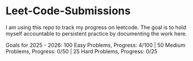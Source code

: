 # Leet-Code-Submissions
I am using this repo to track my progress on leetcode. The goal is to hold myself accountable to persistent practice by documenting the work here.

Goals for 2025 - 2026:
  100 Easy Problems, Progress: 4/100 |
  50 Medium Problems, Progress: 0/50 |
  25 Hard Problems, Progress: 0/25
